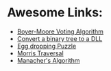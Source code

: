 <h1> Awesome Links: </h1>
<ul>
  <li>
    <a href = "https://leetcode.com/problems/majority-element/solution/#"> Boyer-Moore Voting Algorithm </a>
  </li>
  <li>
    <a href = "https://www.geeksforgeeks.org/convert-a-given-binary-tree-to-doubly-linked-list-set-2/"> Convert a binary tree to a DLL </a>
  </li>
  <li> 
    <a href="https://www.geeksforgeeks.org/dynamic-programming-set-11-egg-dropping-puzzle/">Egg dropping Puzzle </a>
  </li>
  <li> 
    <a href="https://www.geeksforgeeks.org/inorder-tree-traversal-without-recursion-and-without-stack/">Morris Traversal</a>
  </li>
  <li> 
    <a href="https://www.youtube.com/watch?v=nbTSfrEfo6M&t=2s">Manacher's Algorithm </a>
  </li>
</ul>
